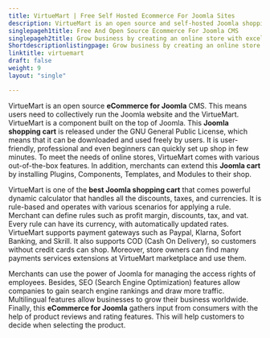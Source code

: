 ```yaml
---
title: VirtueMart | Free Self Hosted Ecommerce For Joomla Sites
description: VirtueMart is an open source and self-hosted Joomla shopping cart. It enables merchants to quickly setup store and start selling to the customers.
singlepageh1title: Free And Open Source Ecommerce For Joomla CMS
singlepageh2title: Grow business by creating an online store with excellent open source shopping cart software. Manage the Joomla website and shop from a central dashboard.
Shortdescriptionlistingpage: Grow business by creating an online store with excellent open source shopping cart software. Manage the Joomla website and shop from a central dashboard.
linktitle: virtuemart
draft: false
weight: 9
layout: "single"

---
```


VirtueMart is an open source **eCommerce for Joomla** CMS. This means users need to collectively run the Joomla website and the VirtueMart. VirtueMart is a component built on the top of Joomla. This **Joomla shopping cart** is released under the GNU General Public License, which means that it can be downloaded and used freely by users. It is user-friendly, professional and even beginners can quickly set up shop in few minutes. To meet the needs of online stores, VirtueMart comes with various out-of-the-box features. In addition, merchants can extend this **Joomla cart** by installing Plugins, Components, Templates, and Modules to their shop.

VirtueMart is one of the **best Joomla shopping cart** that comes powerful dynamic calculator that handles all the discounts, taxes, and currencies. It is rule-based and operates with various scenarios for applying a rule. Merchant can define rules such as profit margin, discounts, tax, and vat. Every rule can have its currency, with automatically updated rates. VirtueMart supports payment gateways such as Paypal, Klarna, Sofort Banking, and Skrill. It also supports COD (Cash On Delivery), so customers without credit cards can shop. Moreover, store owners can find many payments services extensions at VirtueMart marketplace and use them.

Merchants can use the power of Joomla for managing the access rights of employees. Besides, SEO (Search Engine Optimization) features allow companies to gain search engine rankings and draw more traffic. Multilingual features allow businesses to grow their business worldwide. Finally, this **eCommerce for Joomla** gathers input from consumers with the help of product reviews and rating features. This will help customers to decide when selecting the product.